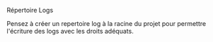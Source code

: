 Répertoire Logs

Pensez à créer un repertoire log à la racine du projet pour permettre l'écriture des logs avec les droits adéquats.